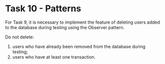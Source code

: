 # Task 10 - Patterns

For Task 9, it is necessary to implement the feature of deleting users added to the database during testing using the Observer pattern. 

Do not delete:
1. users who have already been removed from the database during testing;
2. users who have at least one transaction.